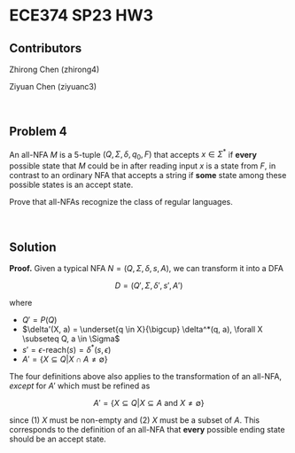 # ECE374 SP23 HW3

## Contributors

Zhirong Chen (zhirong4)

Ziyuan Chen (ziyuanc3)

<br>

## Problem 4

An all-NFA $M$ is a 5-tuple $(Q, \Sigma, \delta, q_0, F)$ that accepts $x \in \Sigma^*$ if **every** possible state that $M$ could be in after reading input $x$ is a state from $F$, in contrast to an ordinary NFA that accepts a string if **some** state among these possible states is an accept state.

Prove that all-NFAs recognize the class of regular languages.

<br>

## Solution

**Proof.** Given a typical NFA $N = (Q, \Sigma, \delta, s, A)$, we can transform it into a DFA

$$ D = (Q', \Sigma, \delta', s', A') $$

where
- $Q' = P(Q)$
- $\delta'(X, a) = \underset{q \in X}{\bigcup} \delta^*(q, a), \forall X \subseteq Q, a \in \Sigma$
- $s' = \epsilon \textrm{-reach}(s) = \delta^*(s, \epsilon)$
- $A' = \{X \subseteq Q | X \cap A \neq \emptyset\}$

The four definitions above also applies to the transformation of an all-NFA, *except* for $A'$ which must be refined as

$$ A' = \{X \subseteq Q | X \subseteq A \textrm{ and } X \neq \emptyset\} $$

since (1) $X$ must be non-empty and (2) $X$ must be a subset of $A$. This corresponds to the definition of an all-NFA that **every** possible ending state should be an accept state.

